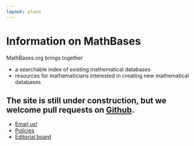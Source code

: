 ```yaml
---
layout: plain
---
```

<h1 class="smallcaps">Information on MathBases</h1>

MathBases.org brings together
* a searchable index of existing mathematical databases
* resources for mathematicians interested in creating new mathematical databases

The site is still under construction, but we welcome pull requests on <a href="https://github.com/MathBases/MathBases">Github</a>.
---

* <a href="mailto:info@mathbases.org">Email us!</a>
* <a href="policies.html">Policies</a>
* <a href="board.html">Editorial board</a>
